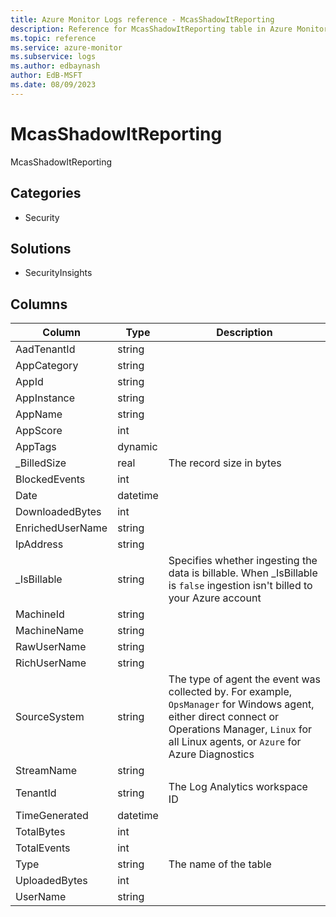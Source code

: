```yaml
---
title: Azure Monitor Logs reference - McasShadowItReporting
description: Reference for McasShadowItReporting table in Azure Monitor Logs.
ms.topic: reference
ms.service: azure-monitor
ms.subservice: logs
ms.author: edbaynash
author: EdB-MSFT
ms.date: 08/09/2023
---
```


# McasShadowItReporting

McasShadowItReporting

## Categories

- Security
## Solutions

- SecurityInsights




## Columns

| Column | Type | Description |
|---|---|---|
| AadTenantId | string |   |
| AppCategory | string |   |
| AppId | string |   |
| AppInstance | string |   |
| AppName | string |   |
| AppScore | int |   |
| AppTags | dynamic |   |
| _BilledSize | real | The record size in bytes |
| BlockedEvents | int |   |
| Date | datetime |   |
| DownloadedBytes | int |   |
| EnrichedUserName | string |   |
| IpAddress | string |   |
| _IsBillable | string | Specifies whether ingesting the data is billable. When _IsBillable is `false` ingestion isn't billed to your Azure account |
| MachineId | string |   |
| MachineName | string |   |
| RawUserName | string |   |
| RichUserName | string |   |
| SourceSystem | string | The type of agent the event was collected by. For example, `OpsManager` for Windows agent, either direct connect or Operations Manager, `Linux` for all Linux agents, or `Azure` for Azure Diagnostics |
| StreamName | string |   |
| TenantId | string | The Log Analytics workspace ID |
| TimeGenerated | datetime |   |
| TotalBytes | int |   |
| TotalEvents | int |   |
| Type | string | The name of the table |
| UploadedBytes | int |   |
| UserName | string |   |
